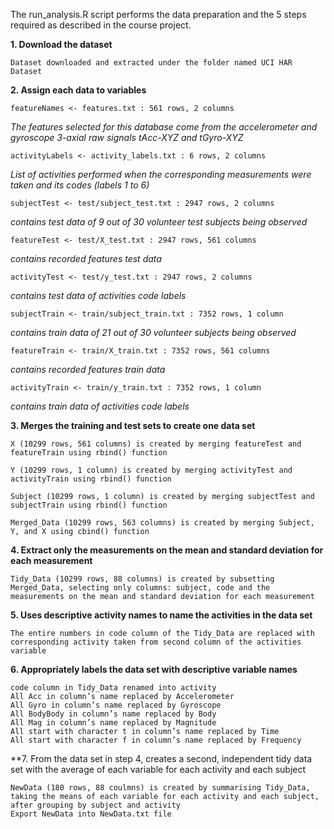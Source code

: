 The run_analysis.R script performs the data preparation and the 5 steps required as described in the course project.

**1. Download the dataset**

	Dataset downloaded and extracted under the folder named UCI HAR Dataset
	
**2. Assign each data to variables**

	featureNames <- features.txt : 561 rows, 2 columns
	
_The features selected for this database come from the accelerometer and gyroscope 3-axial raw signals tAcc-XYZ and tGyro-XYZ_
	
	activityLabels <- activity_labels.txt : 6 rows, 2 columns
	
_List of activities performed when the corresponding measurements were taken and its codes (labels 1 to 6)_

	subjectTest <- test/subject_test.txt : 2947 rows, 2 columns
	
_contains test data of 9 out of 30 volunteer test subjects being observed_

	featureTest <- test/X_test.txt : 2947 rows, 561 columns
	
_contains recorded features test data_

	activityTest <- test/y_test.txt : 2947 rows, 2 columns
	
_contains test data of activities code labels_

	subjectTrain <- train/subject_train.txt : 7352 rows, 1 column
	
_contains train data of 21 out of 30 volunteer subjects being observed_

	featureTrain <- train/X_train.txt : 7352 rows, 561 columns
	
_contains recorded features train data_

	activityTrain <- train/y_train.txt : 7352 rows, 1 column
	
_contains train data of activities code labels_

**3. Merges the training and test sets to create one data set**

	X (10299 rows, 561 columns) is created by merging featureTest and featureTrain using rbind() function
	
	Y (10299 rows, 1 column) is created by merging activityTest and activityTrain using rbind() function
	
	Subject (10299 rows, 1 column) is created by merging subjectTest and subjectTrain using rbind() function
	
	Merged_Data (10299 rows, 563 columns) is created by merging Subject, Y, and X using cbind() function
	
**4. Extract only the measurements on the mean and standard deviation for each measurement**

	Tidy_Data (10299 rows, 88 columns) is created by subsetting Merged_Data, selecting only columns: subject, code and the measurements on the mean and standard deviation for each measurement
	
**5. Uses descriptive activity names to name the activities in the data set**

	The entire numbers in code column of the Tidy_Data are replaced with corresponding activity taken from second column of the activities variable
	
**6. Appropriately labels the data set with descriptive variable names**

	code column in Tidy_Data renamed into activity
	All Acc in column’s name replaced by Accelerometer
	All Gyro in column’s name replaced by Gyroscope
	All BodyBody in column’s name replaced by Body
	All Mag in column’s name replaced by Magnitude
	All start with character t in column’s name replaced by Time
	All start with character f in column’s name replaced by Frequency
	
**7. From the data set in step 4, creates a second, independent tidy data set with the average of each variable for each activity and each subject

	NewData (180 rows, 88 coulmns) is created by summarising Tidy_Data, taking the means of each variable for each activity and each subject, after grouping by subject and activity
	Export NewData into NewData.txt file 
